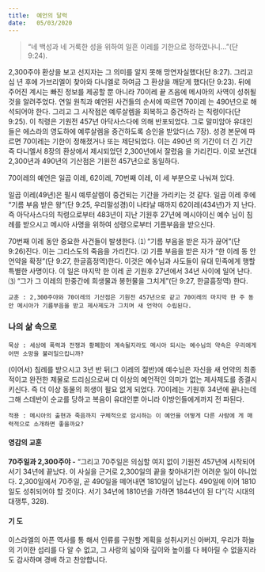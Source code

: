 ```yaml
---
title:  예언의 달력
date:   05/03/2020
---
```


> <p></p>
> “네 백성과 네 거룩한 성을 위하여 일흔 이레를 기한으로 정하였나니…”(단 9:24).

2,300주야 환상을 보고 선지자는 그 의미를 알지 못해 망연자실했다(단 8:27).
그리고 십 년 후에 가브리엘이 찾아와 다니엘로 하여금 그 환상을 깨닫게 했다(단
9:23). 뒤에 주어진 계시는 빠진 정보를 제공할 뿐 아니라 70이레 끝 즈음에 메시아의
사역이 성취될 것을 알려주었다. 연일 원칙과 예언된 사건들의 순서에 따르면 70이레
는 490년으로 해석되어야 한다. 그리고 그 시작점은 예루살렘을 회복하고 중건하라
는 칙령이다(단 9:25). 이 칙령은 기원전 457년 아닥사스다에 의해 반포되었다. 그로
말미암아 유대인들은 에스라의 영도하에 예루살렘을 중건하도록 승인을 받았다(스
7장). 성경 본문에 따르면 70이레는 기한이 정해졌거나 또는 제단되었다. 이는 490년
의 기간이 더 긴 기간 즉 다니엘서 8장의 환상에서 제시되었던 2,300년에서 잘렸음
을 가리킨다. 이로 보건대 2,300년과 490년의 기산점은 기원전 457년으로 동일하다.

70이레의 예언은 일곱 이레, 62이레, 70번째 이레, 이 세 부분으로 나눠져 있다.

일곱 이레(49년)은 필시 예루살렘이 중건되는 기간을 가리키는 것 같다. 일곱 이레
후에 “기름 부음 받은 왕”(단 9:25, 우리말성경)이 나타날 때까지 62이레(434년)가 지
난다. 즉 아닥사스다의 칙령으로부터 483년이 지난 기원후 27년에 메시아이신 예수
님이 침례를 받으시고 메시아 사명을 위하여 성령으로부터 기름부음을 받으신다.

70번째 이레 동안 중요한 사건들이 발생한다. ⑴ “기름 부음을 받은 자가 끊어”(단
9:26)진다. 이는 그리스도의 죽음을 가리킨다. ⑵ 기름 부음을 받은 자가 “한 이레 동
안 언약을 확정”(단 9:27, 한글흠정역)한다. 이것은 예수님과 사도들이 유대 민족에게
행할 특별한 사명이다. 이 일은 마지막 한 이레 곧 기원후 27년에서 34년 사이에 일어
난다. ⑶ “그가 그 이레의 한중간에 희생물과 봉헌물을 그치게”(단 9:27, 한글흠정역)
한다.

`교훈 : 2,300주야와 70이레의 기산점은 기원전 457년으로 같고 70이레의 마지막
한 주 동안 메시아가 기름부음을 받고 제사제도가 그치며 새 언약이 수립된다.`

### 나의 삶 속으로

`묵상 : 세상에 폭력과 전쟁과 황폐함이 계속될지라도 메시아 되시는 예수님의 약속은
우리에게 어떤 소망을 불러일으킵니까?`

(이어서) 침례를 받으시고 3년 반 뒤(그 이레의 절반)에 예수님은 자신을 새 언약의
최종적이고 완전한 제물로 드리심으로써 더 이상의 예언적인 의미가 없는 제사제도를
종결시키신다. 즉 더 이상 동물의 희생이 필요 없게 되었다. 70이레는 기원후 34년에
끝나는데 그해 스데반이 순교를 당하고 복음이 유대인뿐 아니라 이방인들에게까지 전
파된다.

`적용 : 메시아의 출현과 죽음까지 구체적으로 암시하는 이 예언을 어떻게 다른 사람에
게 매력적으로 소개하면 좋을까요?`

#### 영감의 교훈

**70주일과 2,300주야 -** “그리고 70주일은 의심할 여지
없이 기원전 457년에 시작되어 서기 34년에 끝났다. 이
사실을 근거로 2,300일의 끝을 찾아내기란 어려운 일이
아니었다. 2,300일에서 70주일, 곧 490일을 떼어내면
1810일이 남는다. 490일에 이어 1810일도 성취되어야
할 것이다. 서기 34년에 1810년을 가하면 1844년이 된
다”(각 시대의 대쟁투, 328).

#### 기 도

이스라엘의 아픈 역사를 통
해서 인류를 구원할 계획을
성취시키신 아버지, 우리가
하늘의 기이한 섭리를 다 알
수 없고, 그 사랑의 넓이와
깊이와 높이를 다 헤아릴 수
없을지라도 감사하며 경배
하고 찬양합니다.